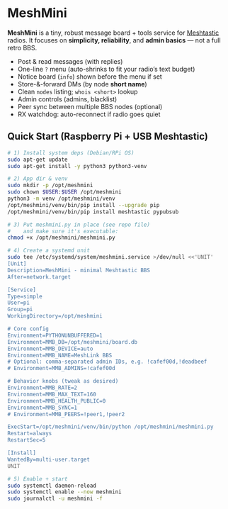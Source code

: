 # MeshMini

**MeshMini** is a tiny, robust message board + tools service for [Meshtastic](https://meshtastic.org/) radios. It focuses on **simplicity, reliability**, and **admin basics** — not a full retro BBS.

- Post & read messages (with replies)
- One-line `?` menu (auto-shrinks to fit your radio’s text budget)
- Notice board (`info`) shown before the menu if set
- Store-&-forward DMs (by node **short name**)
- Clean `nodes` listing; `whois <short>` lookup
- Admin controls (admins, blacklist)
- Peer sync between multiple BBS nodes (optional)
- RX watchdog: auto-reconnect if radio goes quiet

## Quick Start (Raspberry Pi + USB Meshtastic)

```bash
# 1) Install system deps (Debian/RPi OS)
sudo apt-get update
sudo apt-get install -y python3 python3-venv

# 2) App dir & venv
sudo mkdir -p /opt/meshmini
sudo chown $USER:$USER /opt/meshmini
python3 -m venv /opt/meshmini/venv
/opt/meshmini/venv/bin/pip install --upgrade pip
/opt/meshmini/venv/bin/pip install meshtastic pypubsub

# 3) Put meshmini.py in place (see repo file)
#    and make sure it's executable:
chmod +x /opt/meshmini/meshmini.py

# 4) Create a systemd unit
sudo tee /etc/systemd/system/meshmini.service >/dev/null <<'UNIT'
[Unit]
Description=MeshMini - minimal Meshtastic BBS
After=network.target

[Service]
Type=simple
User=pi
Group=pi
WorkingDirectory=/opt/meshmini

# Core config
Environment=PYTHONUNBUFFERED=1
Environment=MMB_DB=/opt/meshmini/board.db
Environment=MMB_DEVICE=auto
Environment=MMB_NAME=MeshLink BBS
# Optional: comma-separated admin IDs, e.g. !cafef00d,!deadbeef
# Environment=MMB_ADMINS=!cafef00d

# Behavior knobs (tweak as desired)
Environment=MMB_RATE=2
Environment=MMB_MAX_TEXT=160
Environment=MMB_HEALTH_PUBLIC=0
Environment=MMB_SYNC=1
# Environment=MMB_PEERS=!peer1,!peer2

ExecStart=/opt/meshmini/venv/bin/python /opt/meshmini/meshmini.py
Restart=always
RestartSec=5

[Install]
WantedBy=multi-user.target
UNIT

# 5) Enable + start
sudo systemctl daemon-reload
sudo systemctl enable --now meshmini
sudo journalctl -u meshmini -f
